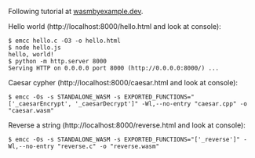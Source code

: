 Following tutorial at [wasmbyexample.dev](https://wasmbyexample.dev/examples/hello-world/hello-world.c.en-us.html).

Hello world (http://localhost:8000/hello.html and look at console):

```
$ emcc hello.c -O3 -o hello.html
$ node hello.js
hello, world!
$ python -m http.server 8000
Serving HTTP on 0.0.0.0 port 8000 (http://0.0.0.0:8000/) ...
```

Caesar cypher (http://localhost:8000/caesar.html and look at console):

```
$ emcc -Os -s STANDALONE_WASM -s EXPORTED_FUNCTIONS="['_caesarEncrypt', '_caesarDecrypt']" -Wl,--no-entry "caesar.cpp" -o "caesar.wasm"
```

Reverse a string (http://localhost:8000/reverse.html and look at console):

```
$ emcc -Os -s STANDALONE_WASM -s EXPORTED_FUNCTIONS="['_reverse']" -Wl,--no-entry "reverse.c" -o "reverse.wasm"
```